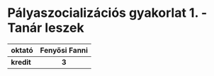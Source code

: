 # Pályaszocializációs gyakorlat 1. - Tanár leszek

| oktató | Fenyősi Fanni |
| :- | :-: |
| **kredit** | **3** |

<!-- | zh időpontok: | ? | ? | ? | ? |
| :- | :-: | :-: | :-: | :-: |
| **beadandók:** | **?** | **?** | **?** | **?** | -->




<br>